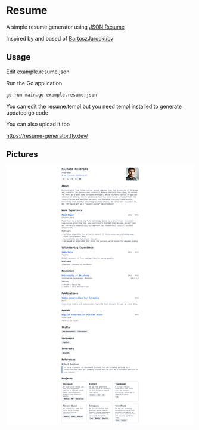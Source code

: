 # Resume

A simple resume generator using [JSON Resume](https://jsonresume.org/)

Inspired by and based of [BartoszJarocki/cv](https://github.com/BartoszJarocki/cv)

## Usage

Edit example.resume.json

Run the Go application

```bash
go run main.go example.resume.json
```

You can edit the resume.templ but you need [templ](https://github.com/a-h/templ) installed to generate updated go code

You can also upload it too

https://resume-generator.fly.dev/

## Pictures

<p align="center">
  <img src="https://github.com/joeychilson/resume/blob/main/example.png?raw=true" width="1080">
</p>
